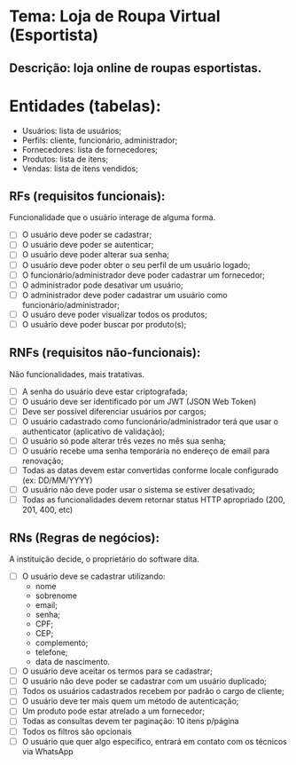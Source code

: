 
# Tema: Loja de Roupa Virtual (Esportista)

## Descrição: loja online de roupas esportistas.

# Entidades (tabelas):
- Usuários: lista de usuários;
- Perfils: cliente, funcionário, administrador;
- Fornecedores: lista de fornecedores;
- Produtos: lista de itens;
- Vendas: lista de itens vendidos;

## RFs (requisitos funcionais):
Funcionalidade que o usuário interage de alguma forma.

- [ ] O usuário deve poder se cadastrar;
- [ ] O usuário deve poder se autenticar;
- [ ] O usuário deve poder alterar sua senha;
- [ ] O usuário deve poder obter o seu perfil de um usuário logado;
- [ ] O funcionário/administrador deve poder cadastrar um fornecedor; 
- [ ] O administrador pode desativar um usuário;
- [ ] O administrador deve poder cadastrar um usuário como funcionário/administrador;
- [ ] O usuáro deve poder visualizar todos os produtos;
- [ ] O usuário deve poder buscar por produto(s);

## RNFs (requisitos não-funcionais):
Não funcionalidades, mais tratativas.

- [ ] A senha do usuário deve estar criptografada;
- [ ] O usuário deve ser identificado por um JWT (JSON Web Token)
- [ ] Deve ser possível diferenciar usuários por cargos;
- [ ] O usuário cadastrado como funcionário/administrador terá que usar o
authenticator (aplicativo de validação);
- [ ] O usuário só pode alterar três vezes no mês sua senha;
- [ ] O usuário recebe uma senha temporária no endereço de email para renovação;
- [ ] Todas as datas devem estar convertidas conforme locale configurado (ex: DD/MM/YYYY)
- [ ] O usuário não deve poder usar o sistema se estiver desativado;
- [ ] Todas as funcionalidades devem retornar status HTTP apropriado (200, 201, 400, etc)

## RNs (Regras de negócios):
A instituição decide, o proprietário do software dita.

- [ ] O usuário deve se cadastrar utilizando:
  - nome
  - sobrenome
  - email;
  - senha; 
  - CPF;
  - CEP; 
  - complemento;
  - telefone;
  - data de nascimento.
- [ ] O usuário deve aceitar os termos para se cadastrar;
- [ ] O usuário não deve poder se cadastrar com um usuário duplicado;
- [ ] Todos os usuários cadastrados recebem por padrão o cargo de cliente;
- [ ] O usuário deve ter mais quem um método de autenticação;
- [ ] Um produto pode estar atrelado a um fornecedor;
- [ ] Todas as consultas devem ter paginação: 10 itens p/página
- [ ] Todos os filtros são opcionais
- [ ] O usuário que quer algo específico, entrará em contato com os técnicos via WhatsApp

